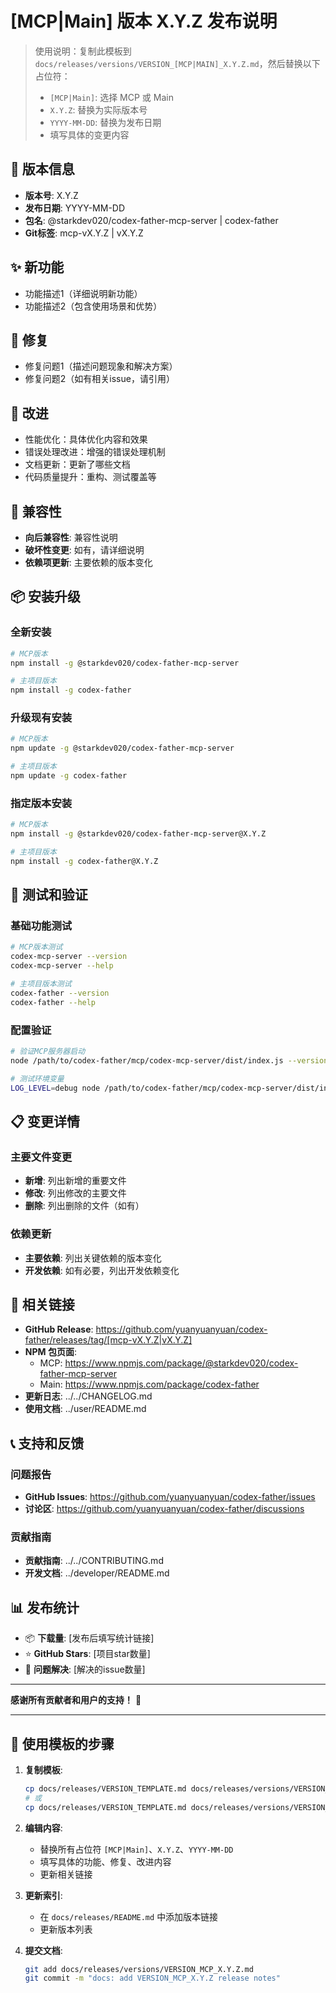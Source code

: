 # [MCP|Main] 版本 X.Y.Z 发布说明

> 使用说明：复制此模板到 `docs/releases/versions/VERSION_[MCP|MAIN]_X.Y.Z.md`，然后替换以下占位符：
> - `[MCP|Main]`: 选择 MCP 或 Main
> - `X.Y.Z`: 替换为实际版本号
> - `YYYY-MM-DD`: 替换为发布日期
> - 填写具体的变更内容

## 🎯 版本信息
- **版本号**: X.Y.Z
- **发布日期**: YYYY-MM-DD
- **包名**: @starkdev020/codex-father-mcp-server | codex-father
- **Git标签**: mcp-vX.Y.Z | vX.Y.Z

## ✨ 新功能
- 功能描述1（详细说明新功能）
- 功能描述2（包含使用场景和优势）

## 🐛 修复
- 修复问题1（描述问题现象和解决方案）
- 修复问题2（如有相关issue，请引用）

## 🔧 改进
- 性能优化：具体优化内容和效果
- 错误处理改进：增强的错误处理机制
- 文档更新：更新了哪些文档
- 代码质量提升：重构、测试覆盖等

## 🔄 兼容性
- **向后兼容性**: 兼容性说明
- **破坏性变更**: 如有，请详细说明
- **依赖项更新**: 主要依赖的版本变化

## 📦 安装升级

### 全新安装
```bash
# MCP版本
npm install -g @starkdev020/codex-father-mcp-server

# 主项目版本
npm install -g codex-father
```

### 升级现有安装
```bash
# MCP版本
npm update -g @starkdev020/codex-father-mcp-server

# 主项目版本
npm update -g codex-father
```

### 指定版本安装
```bash
# MCP版本
npm install -g @starkdev020/codex-father-mcp-server@X.Y.Z

# 主项目版本
npm install -g codex-father@X.Y.Z
```

## 🧪 测试和验证

### 基础功能测试
```bash
# MCP版本测试
codex-mcp-server --version
codex-mcp-server --help

# 主项目版本测试
codex-father --version
codex-father --help
```

### 配置验证
```bash
# 验证MCP服务器启动
node /path/to/codex-father/mcp/codex-mcp-server/dist/index.js --version

# 测试环境变量
LOG_LEVEL=debug node /path/to/codex-father/mcp/codex-mcp-server/dist/index.js
```

## 📋 变更详情

### 主要文件变更
- **新增**: 列出新增的重要文件
- **修改**: 列出修改的主要文件
- **删除**: 列出删除的文件（如有）

### 依赖更新
- **主要依赖**: 列出关键依赖的版本变化
- **开发依赖**: 如有必要，列出开发依赖变化

## 🔗 相关链接

- **GitHub Release**: https://github.com/yuanyuanyuan/codex-father/releases/tag/[mcp-vX.Y.Z|vX.Y.Z]
- **NPM 包页面**:
  - MCP: https://www.npmjs.com/package/@starkdev020/codex-father-mcp-server
  - Main: https://www.npmjs.com/package/codex-father
- **更新日志**: ../../CHANGELOG.md
- **使用文档**: ../user/README.md

## 📞 支持和反馈

### 问题报告
- **GitHub Issues**: https://github.com/yuanyuanyuan/codex-father/issues
- **讨论区**: https://github.com/yuanyuanyuan/codex-father/discussions

### 贡献指南
- **贡献指南**: ../../CONTRIBUTING.md
- **开发文档**: ../developer/README.md

## 📊 发布统计

- 📦 **下载量**: [发布后填写统计链接]
- ⭐ **GitHub Stars**: [项目star数量]
- 🐛 **问题解决**: [解决的issue数量]

---

**感谢所有贡献者和用户的支持！** 🎉

---

## 📝 使用模板的步骤

1. **复制模板**:
   ```bash
   cp docs/releases/VERSION_TEMPLATE.md docs/releases/versions/VERSION_MCP_X.Y.Z.md
   # 或
   cp docs/releases/VERSION_TEMPLATE.md docs/releases/versions/VERSION_MAIN_X.Y.Z.md
   ```

2. **编辑内容**:
   - 替换所有占位符 `[MCP|Main]`、`X.Y.Z`、`YYYY-MM-DD`
   - 填写具体的功能、修复、改进内容
   - 更新相关链接

3. **更新索引**:
   - 在 `docs/releases/README.md` 中添加版本链接
   - 更新版本列表

4. **提交文档**:
   ```bash
   git add docs/releases/versions/VERSION_MCP_X.Y.Z.md
   git commit -m "docs: add VERSION_MCP_X.Y.Z release notes"
   ```